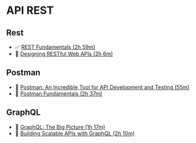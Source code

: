 # API REST

## Rest
- :white_check_mark: [REST Fundamentals (2h 59m)](https://app.pluralsight.com/library/courses/rest-fundamentals/table-of-contents)
- :black_square_button: [Designing RESTful Web APIs (2h 6m)](https://app.pluralsight.com/library/courses/designing-restful-web-apis/table-of-contents)

## Postman
- :black_square_button: [Postman: An Incredible Tool for API Development and Testing (55m)](https://app.pluralsight.com/library/courses/that-conference-2019-session-51/table-of-contents)
- :black_square_button:  [Postman Fundamentals (2h 37m)](https://app.pluralsight.com/library/courses/postman-fundamentals/table-of-contents)

## GraphQL
- :black_square_button: [GraphQL: The Big Picture (1h 17m)](https://app.pluralsight.com/library/courses/graphql-big-picture/table-of-contents)
- :black_square_button: [Building Scalable APIs with GraphQL (2h 10m)](https://app.pluralsight.com/library/courses/graphql-scalable-apis/table-of-contents)
